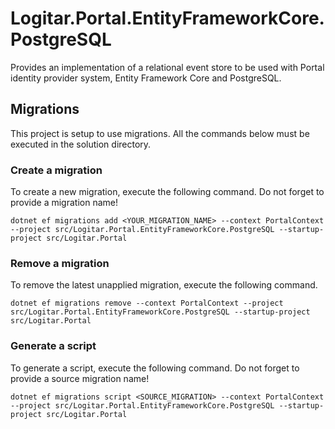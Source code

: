 ﻿# Logitar.Portal.EntityFrameworkCore.PostgreSQL

Provides an implementation of a relational event store to be used with Portal identity provider system, Entity Framework Core and PostgreSQL.

## Migrations

This project is setup to use migrations. All the commands below must be executed in the solution directory.

### Create a migration

To create a new migration, execute the following command. Do not forget to provide a migration name!

`dotnet ef migrations add <YOUR_MIGRATION_NAME> --context PortalContext --project src/Logitar.Portal.EntityFrameworkCore.PostgreSQL --startup-project src/Logitar.Portal`

### Remove a migration

To remove the latest unapplied migration, execute the following command.

`dotnet ef migrations remove --context PortalContext --project src/Logitar.Portal.EntityFrameworkCore.PostgreSQL --startup-project src/Logitar.Portal`

### Generate a script

To generate a script, execute the following command. Do not forget to provide a source migration name!

`dotnet ef migrations script <SOURCE_MIGRATION> --context PortalContext --project src/Logitar.Portal.EntityFrameworkCore.PostgreSQL --startup-project src/Logitar.Portal`
